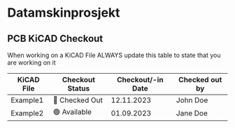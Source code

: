 # Datamskinprosjekt

## PCB KiCAD Checkout

When working on a KiCAD File ALWAYS update this table to state that you are working on it

| KiCAD File | Checkout Status | Checkout/-in Date | Checked out by |
|----------- | ----------------| ------------- | ---------------|
| Example1 | :red_circle: Checked Out | 12.11.2023 | John Doe |
| Example2 | :green_circle: Available | 01.09.2023 | Jane Doe |
